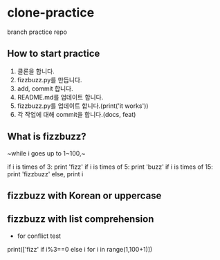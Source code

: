 # clone-practice

branch practice repo

## How to start practice

1. 클론을 합니다.
2. fizzbuzz.py를 만듭니다.
3. add, commit 합니다.
4. README.md를 업데이트 합니다.
5. fizzbuzz.py를 업데이트 합니다.(print('it works'))
6. 각 작업에 대해 commit을 합니다.(docs, feat)

## What is fizzbuzz?

~while i goes up to 1~100,~

<!-- 
  TODO: fizzbuzz-if min nums of commit: 4 
  브랜치를 만들고 갈아탄 뒤, 일을 하고 브랜치 위에서 push 한 후, main 브랜치에 merge
-->
if i is times of 3: print 'fizz'
if i is times of 5: print 'buzz'
if i is times of 15: print 'fizzbuzz'
else, print i

## fizzbuzz with Korean or uppercase

<!-- main: all strings with Korean -->
<!-- conflict-test: all strings with uppercase -->

<!-- 'fizzbuzz' replaced with Korean, 'buzz' converted to uppercase, leave 'fizz' to lowercase -->

## fizzbuzz with list comprehension

- for conflict test
<!-- Main: range 1 to 300, all string should be lowercase -->
<!-- fb-listcomp: fizzbuzz with list comprehension (range 1 to 100) -->
print(['fizz' if i%3==0 else i for i in range(1,100+1)])

<!-- fizzbuzz with list comprehension (range 1 to 300) -->

